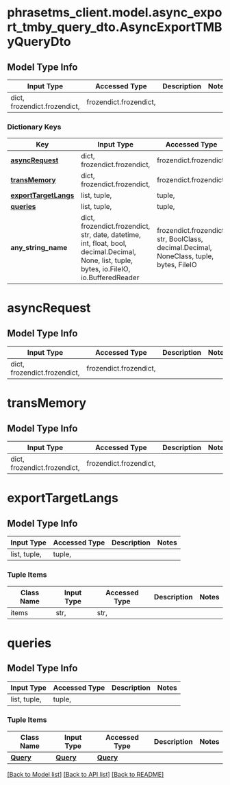 # phrasetms_client.model.async_export_tmby_query_dto.AsyncExportTMByQueryDto

## Model Type Info

| Input Type                   | Accessed Type          | Description | Notes |
| ---------------------------- | ---------------------- | ----------- | ----- |
| dict, frozendict.frozendict, | frozendict.frozendict, |             |

### Dictionary Keys

| Key                                         | Input Type                                                                                                                                  | Accessed Type                                                                           | Description                                                        | Notes      |
| ------------------------------------------- | ------------------------------------------------------------------------------------------------------------------------------------------- | --------------------------------------------------------------------------------------- | ------------------------------------------------------------------ | ---------- |
| **[asyncRequest](#asyncRequest)**           | dict, frozendict.frozendict,                                                                                                                | frozendict.frozendict,                                                                  |                                                                    | [optional] |
| **[transMemory](#transMemory)**             | dict, frozendict.frozendict,                                                                                                                | frozendict.frozendict,                                                                  |                                                                    | [optional] |
| **[exportTargetLangs](#exportTargetLangs)** | list, tuple,                                                                                                                                | tuple,                                                                                  |                                                                    | [optional] |
| **[queries](#queries)**                     | list, tuple,                                                                                                                                | tuple,                                                                                  |                                                                    | [optional] |
| **any_string_name**                         | dict, frozendict.frozendict, str, date, datetime, int, float, bool, decimal.Decimal, None, list, tuple, bytes, io.FileIO, io.BufferedReader | frozendict.frozendict, str, BoolClass, decimal.Decimal, NoneClass, tuple, bytes, FileIO | any string name can be used but the value must be the correct type | [optional] |

# asyncRequest

## Model Type Info

| Input Type                   | Accessed Type          | Description | Notes |
| ---------------------------- | ---------------------- | ----------- | ----- |
| dict, frozendict.frozendict, | frozendict.frozendict, |             |

# transMemory

## Model Type Info

| Input Type                   | Accessed Type          | Description | Notes |
| ---------------------------- | ---------------------- | ----------- | ----- |
| dict, frozendict.frozendict, | frozendict.frozendict, |             |

# exportTargetLangs

## Model Type Info

| Input Type   | Accessed Type | Description | Notes |
| ------------ | ------------- | ----------- | ----- |
| list, tuple, | tuple,        |             |

### Tuple Items

| Class Name | Input Type | Accessed Type | Description | Notes |
| ---------- | ---------- | ------------- | ----------- | ----- |
| items      | str,       | str,          |             |

# queries

## Model Type Info

| Input Type   | Accessed Type | Description | Notes |
| ------------ | ------------- | ----------- | ----- |
| list, tuple, | tuple,        |             |

### Tuple Items

| Class Name            | Input Type            | Accessed Type         | Description | Notes |
| --------------------- | --------------------- | --------------------- | ----------- | ----- |
| [**Query**](Query.md) | [**Query**](Query.md) | [**Query**](Query.md) |             |

[[Back to Model list]](../../README.md#documentation-for-models) [[Back to API list]](../../README.md#documentation-for-api-endpoints) [[Back to README]](../../README.md)
